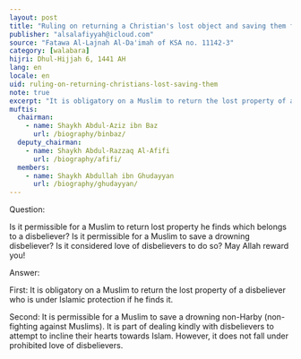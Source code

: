 ```yaml
---
layout: post
title: "Ruling on returning a Christian's lost object and saving them from drowning"
publisher: "alsalafiyyah@icloud.com"
source: "Fatawa Al-Lajnah Al-Da'imah of KSA no. 11142-3"
category: [walabara]
hijri: Dhul-Hijjah 6, 1441 AH
lang: en
locale: en
uid: ruling-on-returning-christians-lost-saving-them
note: true
excerpt: "It is obligatory on a Muslim to return the lost property of a disbeliever who is under Islamic protection if he finds it."
muftis:
  chairman: 
    - name: Shaykh Abdul-Aziz ibn Baz
      url: /biography/binbaz/
  deputy_chairman:
    - name: Shaykh Abdul-Razzaq Al-Afifi
      url: /biography/afifi/
  members: 
    - name: Shaykh Abdullah ibn Ghudayyan
      url: /biography/ghudayyan/
---
```


Question: 

Is it permissible for a Muslim to return lost property he finds which belongs to a disbeliever? Is it permissible for a Muslim to save a drowning disbeliever? Is it considered love of disbelievers to do so? May Allah reward you!

Answer:

First: It is obligatory on a Muslim to return the lost property of a disbeliever who is under Islamic protection if he finds it.

Second: It is permissible for a Muslim to save a drowning non-Harby (non-fighting against Muslims). It is part of dealing kindly with disbelievers to attempt to incline their hearts towards Islam. However, it does not fall under prohibited love of disbelievers.
